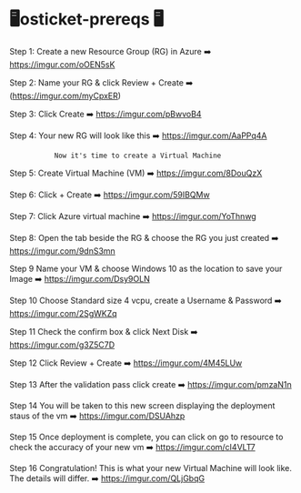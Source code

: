 #                                                                     🖥️osticket-prereqs 🖥️

Step 1: Create a new Resource Group (RG) in Azure ➡️
https://imgur.com/oOEN5sK

Step 2: Name your RG & click Review + Create ➡️
(https://imgur.com/myCpxER)

Step 3: Click Create ➡️
https://imgur.com/pBwvoB4

Step 4: Your new RG will look like this ➡️
https://imgur.com/AaPPq4A

               Now it's time to create a Virtual Machine
 Step 5: Create Virtual Machine (VM) ➡️
https://imgur.com/8DouQzX

 Step 6: Click + Create ➡️
https://imgur.com/59IBQMw

 Step 7: Click Azure virtual machine ➡️
https://imgur.com/YoThnwg

 Step 8: Open the tab beside the RG & choose the RG you just created ➡️
https://imgur.com/9dnS3mn

Step 9 Name your VM & choose Windows 10 as the location to save your Image ➡️
https://imgur.com/Dsy9OLN

Step 10 Choose Standard size 4 vcpu, create a Username & Password ➡️
https://imgur.com/2SgWKZq

Step 11 Check the confirm box & click Next Disk ➡️
https://imgur.com/g3Z5C7D

Step 12 Click Review + Create ➡️
https://imgur.com/4M45LUw

Step 13 After the validation pass click create ➡️
https://imgur.com/pmzaN1n

Step 14 You will be taken to this new screen displaying the deployment staus of the vm ➡️
https://imgur.com/DSUAhzp

Step 15 Once deployment is complete, you can click on go to resource to check the accuracy of your new vm ➡️
https://imgur.com/cI4VLT7

Step 16 Congratulation! This is what your new Virtual Machine will look like. The details will differ. ➡️
https://imgur.com/QLjGbqG
